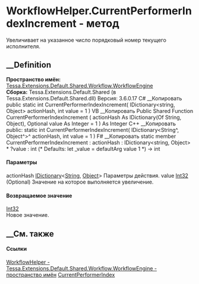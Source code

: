 # WorkflowHelper.CurrentPerformerIndexIncrement - метод
Увеличивает на указанное число порядковый номер текущего исполнителя.
## __Definition
 **Пространство имён:**
[Tessa.Extensions.Default.Shared.Workflow.WorkflowEngine](N_Tessa_Extensions_Default_Shared_Workflow_WorkflowEngine.htm)  
 **Сборка:** Tessa.Extensions.Default.Shared (в
Tessa.Extensions.Default.Shared.dll) Версия: 3.6.0.17
C# __Копировать
     public static int CurrentPerformerIndexIncrement(
    	IDictionary<string, Object> actionHash,
    	int value = 1
    )
VB __Копировать
     Public Shared Function CurrentPerformerIndexIncrement ( 
    	actionHash As IDictionary(Of String, Object),
    	Optional value As Integer = 1
    ) As Integer
C++ __Копировать
     public:
    static int CurrentPerformerIndexIncrement(
    	IDictionary<String^, Object^>^ actionHash, 
    	int value = 1
    )
F# __Копировать
     static member CurrentPerformerIndexIncrement : 
            actionHash : IDictionary<string, Object> * 
            ?value : int 
    (* Defaults:
            let _value = defaultArg value 1
    *)
    -> int 
#### Параметры
actionHash
[IDictionary](https://learn.microsoft.com/dotnet/api/system.collections.generic.idictionary-2)<[String](https://learn.microsoft.com/dotnet/api/system.string),
[Object](https://learn.microsoft.com/dotnet/api/system.object)>
    Параметры действия.
value [Int32](https://learn.microsoft.com/dotnet/api/system.int32) (Optional)
    Значение на которое выполняется увеличение.
#### Возвращаемое значение
[Int32](https://learn.microsoft.com/dotnet/api/system.int32)  
Новое значение.
##  __См. также
#### Ссылки
[WorkflowHelper -
](T_Tessa_Extensions_Default_Shared_Workflow_WorkflowEngine_WorkflowHelper.htm)
[Tessa.Extensions.Default.Shared.Workflow.WorkflowEngine - пространство
имён](N_Tessa_Extensions_Default_Shared_Workflow_WorkflowEngine.htm)
[CurrentPerformerIndex](F_Tessa_Extensions_Default_Shared_Workflow_WorkflowEngine_WorkflowConstants_NamesKeys_CurrentPerformerIndex.htm)
